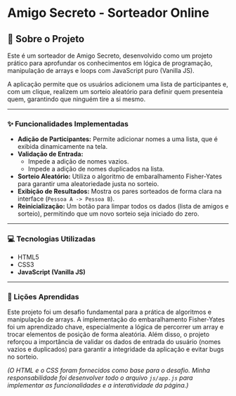 # Amigo Secreto - Sorteador Online

## 📜 Sobre o Projeto

Este é um sorteador de Amigo Secreto, desenvolvido como um projeto prático para aprofundar os conhecimentos em lógica de programação, manipulação de arrays e loops com JavaScript puro (Vanilla JS).

A aplicação permite que os usuários adicionem uma lista de participantes e, com um clique, realizem um sorteio aleatório para definir quem presenteia quem, garantindo que ninguém tire a si mesmo.


---

### ✨ Funcionalidades Implementadas

* **Adição de Participantes:** Permite adicionar nomes a uma lista, que é exibida dinamicamente na tela.
* **Validação de Entrada:**
    * Impede a adição de nomes vazios.
    * Impede a adição de nomes duplicados na lista.
* **Sorteio Aleatório:** Utiliza o algoritmo de embaralhamento Fisher-Yates para garantir uma aleatoriedade justa no sorteio.
* **Exibição de Resultados:** Mostra os pares sorteados de forma clara na interface (`Pessoa A -> Pessoa B`).
* **Reinicialização:** Um botão para limpar todos os dados (lista de amigos e sorteio), permitindo que um novo sorteio seja iniciado do zero.

---

### 💻 Tecnologias Utilizadas

* HTML5
* CSS3
* **JavaScript (Vanilla JS)**

---

### 🚀 Lições Aprendidas

Este projeto foi um desafio fundamental para a prática de algoritmos e manipulação de arrays. A implementação do embaralhamento Fisher-Yates foi um aprendizado chave, especialmente a lógica de percorrer um array e trocar elementos de posição de forma aleatória. Além disso, o projeto reforçou a importância de validar os dados de entrada do usuário (nomes vazios e duplicados) para garantir a integridade da aplicação e evitar bugs no sorteio.

*(O HTML e o CSS foram fornecidos como base para o desafio. Minha responsabilidade foi desenvolver todo o arquivo `js/app.js` para implementar as funcionalidades e a interatividade da página.)*
